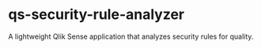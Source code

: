 # qs-security-rule-analyzer
A lightweight Qlik Sense application that analyzes security rules for quality.
